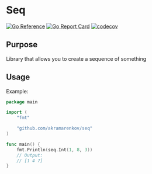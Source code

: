# Seq

[![Go Reference](https://pkg.go.dev/badge/github.com/akramarenkov/seq.svg)](https://pkg.go.dev/github.com/akramarenkov/seq)
[![Go Report Card](https://goreportcard.com/badge/github.com/akramarenkov/seq)](https://goreportcard.com/report/github.com/akramarenkov/seq)
[![codecov](https://codecov.io/gh/akramarenkov/seq/branch/master/graph/badge.svg?token=)](https://codecov.io/gh/akramarenkov/seq)

## Purpose

Library that allows you to create a sequence of something

## Usage

Example:

```go
package main

import (
    "fmt"

    "github.com/akramarenkov/seq"
)

func main() {
    fmt.Println(seq.Int(1, 8, 3))
    // Output:
    // [1 4 7]
}
```

